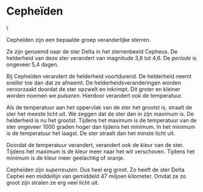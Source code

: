 # Cepheïden

\

Cepheïden zijn een bepaalde groep veranderlijke sterren.

Ze zijn genoemd naar de ster Delta in het sterrenbeeld Cepheus. De
helderheid van deze ster verandert van magnitude 3,8 tot 4,6. De
*periode* is ongeveer 5,4 dagen.

Bij Cepheïden verandert de helderheid voortdurend. De helderheid neemt
sneller toe dan dat ze afneemt. De helderheidsveranderingen worden
veroorzaakt doordat de ster opzwelt en inkrimpt. Dit groter en kleiner
worden noemen we *pulseren*. Hierdoor verandert ook de temperatuur.

Als de temperatuur aan het oppervlak van de ster het grootst is, straalt
de ster het meeste licht uit. We zeggen dat de ster dan in zijn maximum
is. De helderheid is nu het grootst. Tijdens het maximum is de
temperatuur van de ster ongeveer 1000 graden hoger dan tijdens het
minimum. In het minimum is de temperatuur het laagst. De ster straalt
dan het minste licht uit.

Doordat de temperatuur verandert, verandert ook de kleur van de ster.
Tijdens het maximum is de kleur meer naar het wit verschoven. Tijdens
het minimum is de kleur meer geelachtig of oranje.

Cepheïden zijn *superreuzen*. Dus heel erg groot. Zo heeft de ster Delta
Cephei een middellijn van gemiddeld 47 miljoen kilometer. Omdat ze zo
groot zijn stralen ze erg veel licht uit.
